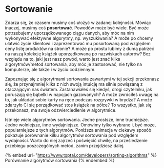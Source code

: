 # Sortowanie

Zdarza się, że czasem musimy coś ułożyć w zadanej kolejności. Mówiąc inaczej, musimy coś **posortować**. Powodów może być wiele. Być może potrzebujemy uporządkowanego ciągu danych, aby móc na nim wykonywać efektywne algorytmy, np. wyszukiwania? A może po chcemy ułatwić życie klientowi i zaprezentować mu posortowaną pod względem ceny listę produktów na stronie? A może po prostu lubimy z dumą patrzeć na naszą kolekcję książek uporządkowaną po nazwiskach autorów? Bez względu na to, jaki jest nasz powód, warto jest znać kilka algorytmów/metod sortowania, aby móc je zastosować, nie tylko na komputerze, ale także i w życiu codziennym.

Zapoznając się z algorytmami sortowania zawartymi w tej sekcji przekonasz się, że przynajmniej kilka z nich swoją intuicję ma silnie powiązaną z otaczającym nas światem. Zastanawiałeś się kiedyś, drogi czytelniku, jak poruszają się bąbelki w napojach gazowanych? A może zwróciłeś uwagę na to, jak układać sobie karty na ręce podczas rozgrywki w brydża? A może zdarzyło Ci się porządkować stos książek na półce? To wszystko, jak się przekonasz, ma swoje odzwierciedlenie w algorytmice.

Istnieje wiele algorytmów sortowania. Jedne prostsze, inne trudniejsze. Jedne wolniejsze, inne wydajniejsze. Omówimy tylko wybrane i, być może, popularniejsze z tych algorytmów. Poniższa animacja w ciekawy sposób pokazuje porównanie kilku algorytmów sortowania pod względem wydajności. Warto do niej zajrzeć i poświęcić chwilę, na prześledzenie przebiegu poszczególnych metod, zanim przejdziesz dalej.

{% embed url="https://www.toptal.com/developers/sorting-algorithms" %}
Porównanie algorytmów sortowania
{% endembed %}